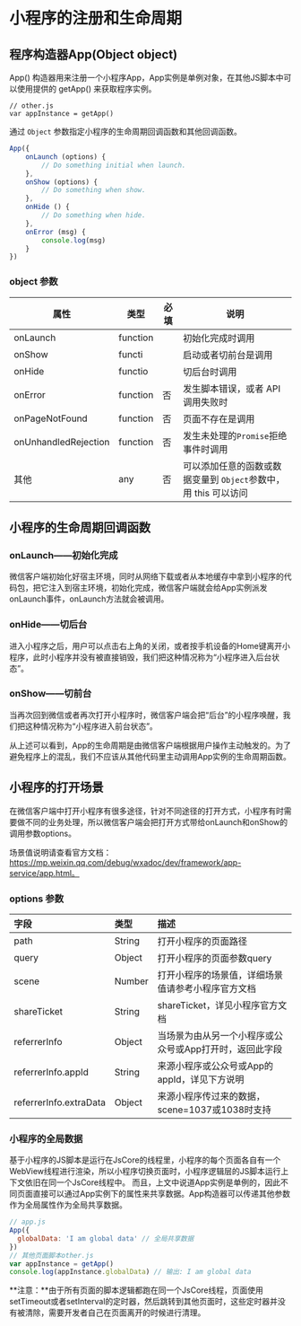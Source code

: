 # 小程序的注册和生命周期

## 程序构造器App(Object object)

 App() 构造器用来注册一个小程序App，App实例是单例对象，在其他JS脚本中可以使用提供的 getApp() 来获取程序实例。

```
// other.js
var appInstance = getApp()
```

通过 `Object` 参数指定小程序的生命周期回调函数和其他回调函数。

```javascript
App({
    onLaunch (options) {
        // Do something initial when launch.
    },
    onShow (options) {
        // Do something when show.
    },
    onHide () {
        // Do something when hide.
    },
    onError (msg) {
        console.log(msg)
    }
})
```

### object 参数

属性|类型|必填|说明
-|-|-|-
onLaunch|function||初始化完成时调用
onShow  |functi||启动或者切前台是调用
onHide|functio||切后台时调用
onError|function|否|发生脚本错误，或者 API 调用失败时
onPageNotFound|function|否|页面不存在是调用
onUnhandledRejection|function|否|发生未处理的`Promise`拒绝事件时调用
其他|any|否|可以添加任意的函数或数据变量到 `Object`参数中，用 this 可以访问

## 小程序的生命周期回调函数

### onLaunch——初始化完成

微信客户端初始化好宿主环境，同时从网络下载或者从本地缓存中拿到小程序的代码包，把它注入到宿主环境，初始化完成，微信客户端就会给App实例派发onLaunch事件，onLaunch方法就会被调用。

### onHide——切后台

进入小程序之后，用户可以点击右上角的关闭，或者按手机设备的Home键离开小程序，此时小程序并没有被直接销毁，我们把这种情况称为“小程序进入后台状态”。

### onShow——切前台

当再次回到微信或者再次打开小程序时，微信客户端会把“后台”的小程序唤醒，我们把这种情况称为“小程序进入前台状态”。

从上述可以看到，App的生命周期是由微信客户端根据用户操作主动触发的。为了避免程序上的混乱，我们不应该从其他代码里主动调用App实例的生命周期函数。

## 小程序的打开场景

在微信客户端中打开小程序有很多途径，针对不同途径的打开方式，小程序有时需要做不同的业务处理，所以微信客户端会把打开方式带给onLaunch和onShow的调用参数options。

场景值说明请查看官方文档：https://mp.weixin.qq.com/debug/wxadoc/dev/framework/app-service/app.html。

### options 参数

| 字段                   | 类型   | 描述                                                    |
| :--------------------- | :----- | :------------------------------------------------------ |
| path                   | String | 打开小程序的页面路径                                    |
| query                  | Object | 打开小程序的页面参数query                               |
| scene                  | Number | 打开小程序的场景值，详细场景值请参考小程序官方文档      |
| shareTicket            | String | shareTicket，详见小程序官方文档                         |
| referrerInfo           | Object | 当场景为由从另一个小程序或公众号或App打开时，返回此字段 |
| referrerInfo.appId     | String | 来源小程序或公众号或App的 appId，详见下方说明           |
| referrerInfo.extraData | Object | 来源小程序传过来的数据，scene=1037或1038时支持          |

### 小程序的全局数据

基于小程序的JS脚本是运行在JsCore的线程里，小程序的每个页面各自有一个WebView线程进行渲染，所以小程序切换页面时，小程序逻辑层的JS脚本运行上下文依旧在同一个JsCore线程中。
而且，上文中说道App实例是单例的，因此不同页面直接可以通过App实例下的属性来共享数据。App构造器可以传递其他参数作为全局属性作为全局共享数据。

```javascript
// app.js
App({
  globalData: 'I am global data' // 全局共享数据
})
// 其他页面脚本other.js
var appInstance = getApp()
console.log(appInstance.globalData) // 输出: I am global data
```

**注意：**由于所有页面的脚本逻辑都跑在同一个JsCore线程，页面使用setTimeout或者setInterval的定时器，然后跳转到其他页面时，这些定时器并没有被清除，需要开发者自己在页面离开的时候进行清理。